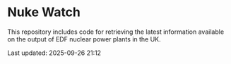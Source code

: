 # Nuke Watch

This repository includes code for retrieving the latest information available on the output of EDF nuclear power plants in the UK.

Last updated: 2025-09-26 21:12